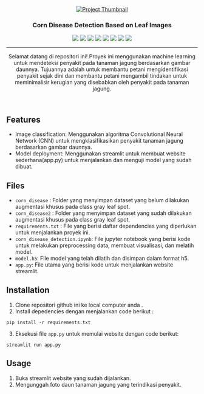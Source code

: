 <p align="center">
  <a href="" rel="noopener">
 <img src="https://media.springernature.com/lw685/springer-static/image/art%3A10.1186%2Fs40537-024-00972-z/MediaObjects/40537_2024_972_Fig12_HTML.png" alt="Project Thumbnail"></a>
</p>
<h3 align="center">Corn Disease Detection Based on Leaf Images</h3>

<div align="center">

<img src="https://img.shields.io/badge/Python-FFD43B?style=for-the-badge&logo=python&logoColor=blue">
<img src="https://img.shields.io/badge/Jupyter-F37626.svg?&style=for-the-badge&logo=Jupyter&logoColor=white">
<img src="https://img.shields.io/badge/TensorFlow-FF6F00?style=for-the-badge&logo=tensorflow&logoColor=white">
<img src="https://img.shields.io/badge/Keras-D00000?style=for-the-badge&logo=Keras&logoColor=white">
<img src="https://img.shields.io/badge/scikit_learn-F7931E?style=for-the-badge&logo=scikit-learn&logoColor=white">
<img src="https://img.shields.io/badge/Numpy-777BB4?style=for-the-badge&logo=numpy&logoColor=white">
<img src="https://img.shields.io/badge/Kaggle-20BEFF?style=for-the-badge&logo=Kaggle&logoColor=white">
<img src="https://img.shields.io/badge/Streamlit-FF4B4B?style=for-the-badge&logo=Streamlit&logoColor=white">
</div>

---

<p align="center"> Selamat datang di repositori ini! Proyek ini menggunakan machine learning untuk mendeteksi penyakit pada tanaman jagung berdasarkan gambar daunnya. Tujuannya adalah untuk membantu petani mengidentifikasi penyakit sejak dini dan membantu petani mengambil tindakan untuk meminimalisir kerugian yang disebabkan oleh penyakit pada tanaman jagung.</p>
    <br> 
</p>

## Features
- Image classification: Menggunakan algoritma Convolutional Neural Network (CNN) untuk mengklasifikasikan penyakit tanaman jagung berdasarkan gambar daunnya.
- Model deployment: Menggunakan streamlit untuk membuat website sederhana(app.py) untuk menjalankan dan menguji model yang sudah dibuat.

## Files
- `corn_disease` : Folder yang menyimpan dataset yang belum dilakukan augmentasi khusus pada class gray leaf spot.
- `corn_disease2` : Folder yang menyimpan dataset yang sudah dilakukan augmentasi khusus pada class gray leaf spot.
- `requirements.txt` : File yang berisi daftar dependencies yang diperlukan untuk menjalankan proyek ini.
- `corn_disease_detection.ipynb`: File jupyter notebook yang berisi kode untuk melakukan preprocessing data, membuat visualisasi, dan melatih model.
- `model.h5`: File model yang telah dilatih dan disimpan dalam format h5.
- `app.py`: File utama yang berisi kode untuk menjalankan website streamlit.

## Installation
1. Clone repositori github ini ke local computer anda .
2. Install depedencies dengan menjalankan code berikut : 
```
pip install -r requirements.txt
```
3. Eksekusi file `app.py` untuk memulai website dengan code berikut:
```
streamlit run app.py
```

## Usage
1. Buka streamlit website yang sudah dijalankan.
2. Mengunggah foto daun tanaman jagung yang terindikasi penyakit.